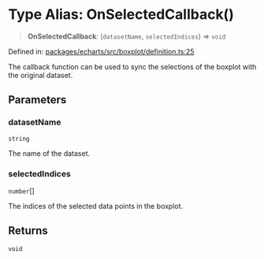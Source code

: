 # Type Alias: OnSelectedCallback()

> **OnSelectedCallback**: (`datasetName`, `selectedIndices`) => `void`

Defined in: [packages/echarts/src/boxplot/definition.ts:25](https://github.com/GeoDaCenter/openassistant/blob/994a31d776db171047aa7cd650eb798b5317f644/packages/echarts/src/boxplot/definition.ts#L25)

The callback function can be used to sync the selections of the boxplot with the original dataset.

## Parameters

### datasetName

`string`

The name of the dataset.

### selectedIndices

`number`[]

The indices of the selected data points in the boxplot.

## Returns

`void`
